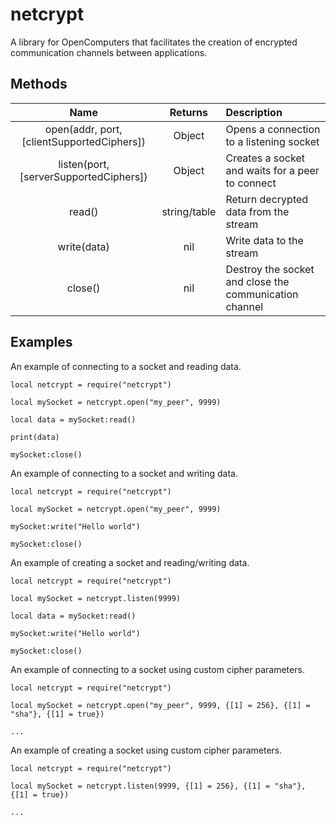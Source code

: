 # netcrypt
A library for OpenComputers that facilitates the creation of encrypted communication channels between applications.

## Methods
| Name  | Returns | Description |
| :---: | :---:   | :---        |
|open(addr, port, [clientSupportedCiphers])| Object | Opens a connection to a listening socket |
|listen(port, [serverSupportedCiphers])| Object | Creates a socket and waits for a peer to connect |
|read()| string/table | Return decrypted data from the stream |
|write(data)| nil | Write data to the stream |
|close()| nil | Destroy the socket and close the communication channel |

## Examples
An example of connecting to a socket and reading data.
```
local netcrypt = require("netcrypt")

local mySocket = netcrypt.open("my_peer", 9999)

local data = mySocket:read()

print(data)

mySocket:close()
```

An example of connecting to a socket and writing data.
```
local netcrypt = require("netcrypt")

local mySocket = netcrypt.open("my_peer", 9999)

mySocket:write("Hello world")

mySocket:close()
```

An example of creating a socket and reading/writing data.
```
local netcrypt = require("netcrypt")

local mySocket = netcrypt.listen(9999)

local data = mySocket:read()

mySocket:write("Hello world")

mySocket:close()
```

An example of connecting to a socket using custom cipher parameters.
```
local netcrypt = require("netcrypt")

local mySocket = netcrypt.open("my_peer", 9999, {[1] = 256}, {[1] = "sha"}, {[1] = true})

...
```

An example of creating a socket using custom cipher parameters.
```
local netcrypt = require("netcrypt")

local mySocket = netcrypt.listen(9999, {[1] = 256}, {[1] = "sha"}, {[1] = true})

...
```
